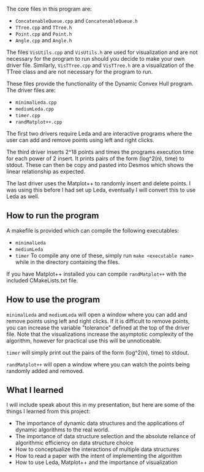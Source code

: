 The core files in this program are:

- `ConcatenableQueue.cpp` and `ConcatenableQueue.h` 
- `TTree.cpp` and `TTree.h`
- `Point.cpp` and `Point.h` 
- `Angle.cpp` and `Angle.h`

The files `VisUtils.cpp` and `VisUtils.h` are used for visualization and are not necessary for the program to run should you decide to make your own driver file.
Similarly, `VisTTree.cpp` and `VisTTree.h` are a visualization of the TTree class and are not necessary for the program to run.

These files provide the functionality of the Dynamic Convex Hull program.
The driver files are:
- `minimalLeda.cpp`
- `mediumLeda.cpp`
- `timer.cpp`
- `randMatplot++.cpp`


The first two drivers require Leda and are interactive programs where the user can add and remove points using left and right 
clicks.

The third driver inserts 2^18 points and times the programs execution time for each power of 2 insert.
It prints pairs of the form (log^2(n), time) to stdout. 
These can then be copy and pasted into Desmos which shows the linear relationship as expected.

The last driver uses the Matplot++ to randomly insert and delete points. I was using this before I had set up Leda, eventually I will convert this to use Leda as well.

## How to run the program
A makefile is provided which can compile the following executables:
- `minimalLeda`
- `mediumLeda`
- `timer`
To compile any one of these, simply run `make <executable name>` while in the directory containing the files.

If you have Matplot++ installed you can compile `randMatplot++` with the included CMakeLists.txt file.

## How to use the program
`minimalLeda` and `mediumLeda` will open a window where you can add and remove points using left and right clicks.
If it is difficult to remove points, you can increase the variable "tolerance" defined at the top of the driver file.
Note that the visualizations increase the asymptotic complexity of the algorithm, 
however for practical use this will be unnoticeable.

`timer` will simply print out the pairs of the form (log^2(n), time) to stdout.

`randMatplot++` will open a window where you can watch the points being randomly added and removed.

## What I learned
I will include speak about this in my presentation, but here are some of the things I learned from this project:
- The importance of dynamic data structures and the applications of dynamic algorithms to the real world.
- The importance of data structure selection and the absolute reliance of algorithmic efficiency on data structure choice
- How to conceptualize the interactions of multiple data structures
- How to read a paper with the intent of implementing the algorithm
- How to use Leda, Matplot++ and the importance of visualization